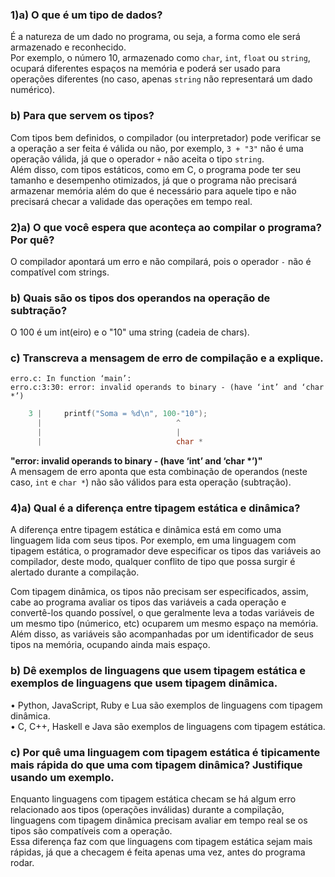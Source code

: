 ### 1)a) O que é um tipo de dados?
É a natureza de um dado no programa, ou seja, a forma como ele será armazenado e reconhecido.\
Por exemplo, o número 10, armazenado como `char`, `int`, `float` ou `string`, ocupará diferentes espaços na memória e poderá ser usado para operações diferentes (no caso, apenas `string` não representará um dado numérico).

### b) Para que servem os tipos?
Com tipos bem definidos, o compilador (ou interpretador) pode verificar se a operação a ser feita é válida ou não, por exemplo, ` 3 + "3" ` não é uma operação válida, já que o operador `+` não aceita o tipo `string`.\
Além disso, com tipos estáticos, como em C, o programa pode ter seu tamanho e desempenho otimizados, já que o programa não precisará armazenar memória além do que é necessário para aquele tipo e não precisará checar a validade das operações em tempo real.

### 2)a) O que você espera que aconteça ao compilar o programa? Por quê?
O compilador apontará um erro e não compilará, pois o operador `-` não é compatível com strings.

### b) Quais são os tipos dos operandos na operação de subtração?
O 100 é um int(eiro) e o "10" uma string (cadeia de chars).

### c) Transcreva a mensagem de erro de compilação e a explique.

```
erro.c: In function ‘main’:
erro.c:3:30: error: invalid operands to binary - (have ‘int’ and ‘char *’)
```
```c
    3 |     printf("Soma = %d\n", 100-"10");
      |                              ^
      |                              |
      |                              char *
```

__"error: invalid operands to binary - (have ‘int’ and ‘char *’)"__\
A mensagem de erro aponta que esta combinação de operandos (neste caso, `int` e `char *`) não são válidos para esta operação (subtração).

### 4)a) Qual é a diferença entre tipagem estática e dinâmica?
A diferença entre tipagem estática e dinâmica está em como uma linguagem lida com seus tipos. Por exemplo, em uma linguagem com tipagem estática, o programador deve especificar os tipos das variáveis ao compilador, deste modo, qualquer conflito de tipo que possa surgir é alertado durante a compilação.

Com tipagem dinâmica, os tipos não precisam ser especificados, assim, cabe ao programa avaliar os tipos das variáveis a cada operação e convertê-los quando possível, o que geralmente leva a todas variáveis de um mesmo tipo (númerico, etc) ocuparem um mesmo espaço na memória. Além disso, as variáveis são acompanhadas por um identificador de seus tipos na memória, ocupando ainda mais espaço.

### b) Dê exemplos de linguagens que usem tipagem estática e exemplos de linguagens que usem tipagem dinâmica.
 • Python, JavaScript, Ruby e Lua são exemplos de linguagens com tipagem dinâmica.\
 • C, C++, Haskell e Java são exemplos de linguagens com tipagem estática.

### c) Por quê uma linguagem com tipagem estática é tipicamente mais rápida do que uma com tipagem dinâmica? Justifique usando um exemplo.
Enquanto linguagens com tipagem estática checam se há algum erro relacionado aos tipos (operações inválidas) durante a compilação, linguagens com tipagem dinâmica precisam avaliar em tempo real se os tipos são compatíveis com a operação.\
Essa diferença faz com que linguagens com tipagem estática sejam mais rápidas, já que a checagem é feita apenas uma vez, antes do programa rodar.
